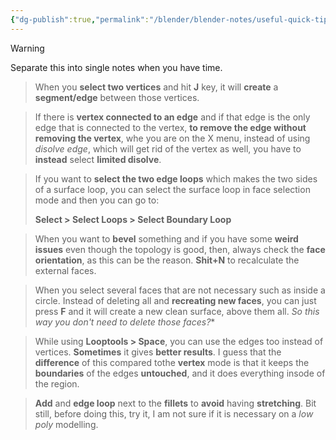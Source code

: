 ```yaml
---
{"dg-publish":true,"permalink":"/blender/blender-notes/useful-quick-tips/","noteIcon":""}
---
```


>[!warning] 
>Separate this into single notes when you have time.

> When you **select two vertices** and hit **J** key, it will **create** a **segment/edge** between those vertices.

> If there is **vertex connected to an edge** and if that edge is the only edge that is connected to the vertex, **to remove the edge without removing the vertex**, whe you are on the X menu, instead of using *disolve edge*, which will get rid of the vertex as well, you have to **instead** select **limited disolve**.

> If you want to **select the two edge loops** which makes the two sides of a surface loop, you can select the surface loop in face selection mode and then you can go to:
> 
> **Select > Select Loops > Select Boundary Loop**

> When you want to **bevel** something and if you have some **weird issues** even though the topology is good, then, always check the **face orientation**, as this can be the reason. **Shit+N** to recalculate the external faces.

> When you select several faces that are not necessary such as inside a circle. Instead of deleting all and **recreating new faces**, you can just press **F** and it will create a new clean surface, above them all. *So this way you don't need to delete those faces?**

> While using **Looptools > Space**, you can use the edges too instead of vertices. **Sometimes** it gives **better results**. I guess that the **difference** of this compared tothe **vertex** mode is that it keeps the **boundaries** of the edges **untouched**, and it does everything insode of the region. 

> **Add** and **edge loop** next to the **fillets** to **avoid** having **stretching**. Bit still, before doing this, try it, I am not sure if it is necessary on a *low poly* modelling.

